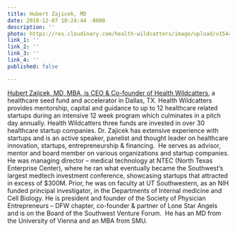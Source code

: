 ```yaml
---
title: Hubert Zajicek, MD
date: 2018-12-07 10:24:44 -0600
description: ''
photo: https://res.cloudinary.com/health-wildcatters/image/upload/v1544199902/image.png
link_1: ''
link_2: ''
link_3: ''
link_4: ''
published: false

---
```

[Hubert Zajicek, MD, MBA, is CEO & Co-founder of ](https://www.healthwildcatters.com/mentors?__hstc=3037743.f7bd35a287fedde99311d751bfe42fd4.1542227144562.1543597132524.1543863854462.7&__hssc=3037743.335.1543863854462&__hsfp=2847743631&hsutk=f7bd35a287fedde99311d751bfe42fd4#749c5b552f473c6348e8d468f07c91df)[Health Wildcatters](http://healthwildcatters.com/), a healthcare seed fund and accelerator in Dallas, TX. Health Wildcatters provides mentorship, capital and guidance to up to 12 healthcare related startups during an intensive 12 week program which culminates in a pitch day annually. Health Wildcatters three funds are invested in over 30 healthcare startup companies. Dr. Zajicek has extensive experience with startups and is an active speaker, panelist and thought leader on healthcare innovation, startups, entrepreneurship & financing.  He serves as advisor, mentor and board member on various organizations and startup companies. He was managing director – medical technology at NTEC (North Texas Enterprise Center), where he ran what eventually became the Southwest’s largest medtech investment conference, showcasing startups that attracted in excess of $300M. Prior, he was on faculty at UT Southwestern, as an NIH funded principal investigator, in the Departments of Internal medicine and Cell Biology. He is president and founder of the Society of Physician Entrepreneurs – DFW chapter, co-founder & partner of Lone Star Angels and is on the Board of the Southwest Venture Forum.  He has an MD from the University of Vienna and an MBA from SMU.